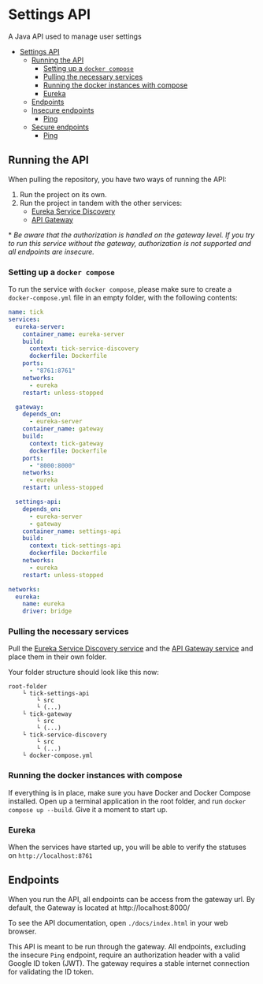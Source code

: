 # Settings API

A Java API used to manage user settings

- [Settings API](#settings-api)
  - [Running the API](#running-the-api)
    - [Setting up a `docker compose`](#setting-up-a-docker-compose)
    - [Pulling the necessary services](#pulling-the-necessary-services)
    - [Running the docker instances with compose](#running-the-docker-instances-with-compose)
    - [Eureka](#eureka)
  - [Endpoints](#endpoints)
  - [Insecure endpoints](#insecure-endpoints)
    - [Ping](#ping)
  - [Secure endpoints](#secure-endpoints)
    - [Ping](#ping-1)


## Running the API

When pulling the repository, you have two ways of running the API:

1. Run the project on its own.
2. Run the project in tandem with the other services:
     * [Eureka Service Discovery](https://github.com/tick-github/tick-service-discovery)
     * [API Gateway](https://github.com/tick-github/tick-gateway)

\* *Be aware that the authorization is handled on the gateway level. If you try to run this service without the gateway, authorization is not supported and all endpoints are insecure.*

### Setting up a `docker compose`

To run the service with `docker compose`, please make sure to create a `docker-compose.yml` file in an empty folder, with the following contents:

```yml
name: tick
services:
  eureka-server:
    container_name: eureka-server
    build:
      context: tick-service-discovery
      dockerfile: Dockerfile
    ports:
      - "8761:8761"
    networks:
      - eureka
    restart: unless-stopped

  gateway:
    depends_on:
      - eureka-server
    container_name: gateway
    build:
      context: tick-gateway
      dockerfile: Dockerfile
    ports:
      - "8000:8000"
    networks:
      - eureka
    restart: unless-stopped

  settings-api:
    depends_on:
      - eureka-server
      - gateway
    container_name: settings-api
    build:
      context: tick-settings-api
      dockerfile: Dockerfile
    networks:
      - eureka
    restart: unless-stopped

networks:
  eureka:
    name: eureka
    driver: bridge

```

### Pulling the necessary services

Pull the [Eureka Service Discovery service](https://github.com/tick-github/tick-service-discovery) and the [API Gateway service](https://github.com/tick-github/tick-gateway) and place them in their own folder.

Your folder structure should look like this now:

```
root-folder
    └ tick-settings-api
        └ src
        └ (...)
    └ tick-gateway
        └ src
        └ (...)
    └ tick-service-discovery
        └ src
        └ (...)
    └ docker-compose.yml
```

### Running the docker instances with compose

If everything is in place, make sure you have Docker and Docker Compose installed. Open up a terminal application in the root folder, and run `docker compose up --build`. Give it a moment to start up.

### Eureka

When the services have started up, you will be able to verify the statuses on `http://localhost:8761`

## Endpoints

When you run the API, all endpoints can be access from the gateway url. By default, the Gateway is located at http://localhost:8000/

To see the API documentation, open `./docs/index.html` in your web browser.

This API is meant to be run through the gateway. All endpoints, excluding the insecure `Ping` endpoint, require an authorization header with a valid Google ID token (JWT). The gateway requires a stable internet connection for validating the ID token.